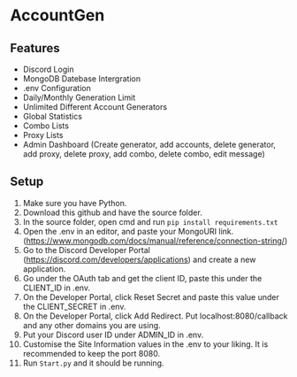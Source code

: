 # AccountGen
 ## Features
 - Discord Login
 - MongoDB Datebase Intergration
 - .env Configuration
 - Daily/Monthly Generation Limit
 - Unlimited Different Account Generators
 - Global Statistics
 - Combo Lists
 - Proxy Lists
 - Admin Dashboard (Create generator, add accounts, delete generator, add proxy, delete proxy, add combo, delete combo, edit message)

## Setup
1. Make sure you have Python.
2. Download this github and have the source folder.
3. In the source folder, open cmd and run ```pip install requirements.txt```
4. Open the .env in an editor, and paste your MongoURI link. (https://www.mongodb.com/docs/manual/reference/connection-string/)
5. Go to the Discord Developer Portal (https://discord.com/developers/applications) and create a new application.
6. Go under the OAuth tab and get the client ID, paste this under the CLIENT_ID in .env.
7. On the Developer Portal, click Reset Secret and paste this value under the CLIENT_SECRET in .env.
8. On the Developer Portal, click Add Redirect. Put localhost:8080/callback and any other domains you are using.
9. Put your Discord user ID under ADMIN_ID in .env.
10. Customise the Site Information values in the .env to your liking. It is recommended to keep the port 8080.
11. Run ``Start.py`` and it should be running.
